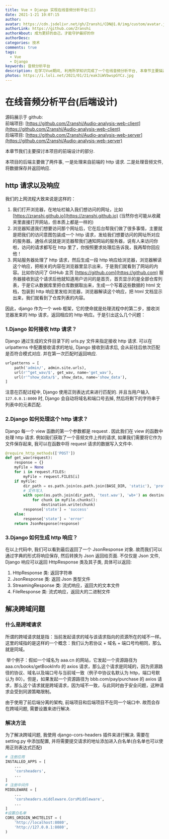 ```yaml
---
title: Vue + Django 实现在线音频分析平台(三)
date: 2021-1-21 10:07:15
author:
avatar: https://cdn.jsdelivr.net/gh/Zranshi/CDN@1.0/img/custom/avatar.jpg
authorLink: https://github.com/Zranshi
authorAbout: 成为更好的自己，才能守护最好的你
authorDesc:
categories: 技术
comments: true
tags:
  - Vue
  - Django
keywords: 音频分析平台
description: 在学习Vue期间, 利用所学知识完成了一个在线音频分析平台, 本章节主要描述了后端使用Django搭建服务器, 并处理音频文件等部分.
photos: https://i.loli.net/2021/01/21/eak3iWVbwspGYCz.jpg
---
```


# 在线音频分析平台(后端设计)

源码展示于 github:  
前端项目: [https://github.com/Zranshi/Audio-analysis-web-client](https://github.com/Zranshi/Audio-analysis-web-client)  
后端项目: [https://github.com/Zranshi/Audio-analysis-web-server](https://github.com/Zranshi/Audio-analysis-web-server)

本章节我们主要探讨本项目的前端设计的部分.

本项目的后端主要做了两件事, 一是处理来自前端的 http 请求. 二是处理音频文件,将数据保存并返回响应.

## http 请求以及响应

我们的上网流程大致来说是这样的：

1. 我们打开浏览器，在地址栏输入我们想访问的网址，比如 [https://zranshi.github.io](https://zranshi.github.io) (当然你也可能从收藏夹里直接打开网站，但本质上都是一样的)
2. 浏览器知道我们想要访问那个网址后，它在后台帮我们做了很多事情，主要就是把我们的访问意图包装成一个 http 请求，发给我们想要访问的网址所对应的服务器。通俗点说就是浏览器帮我们通知网站的服务器，说有人来访问你啦，访问的请求都写在 http 里了，你按照要求处理后告诉我，我再帮你回应他！
3. 网站服务器处理了 http 请求，然后生成一段 http 响应给浏览器，浏览器解读这个响应，把相关的内容在浏览器里显示出来，于是我们就看到了网站的内容。比如你访问了 GitHub 主页 [https://github.com](https://github.com) 服务器接收到这个请求后他就知道用户访问的是首页，首页显示的是全部仓库列表，于是它从数据库里把仓库数据取出来，生成一个写着这些数据的 html 文档，包装到 http 响应里发给浏览器，浏览器解读这个响应，把 html 文档显示出来，我们就看到了仓库列表的内容。

因此，django 作为一个 web 框架，它的使命就是处理流程中的第二步，接收浏览器发来的 http 请求，返回相应的 http 响应。于是引出这么几个问题：

### 1.Django 如何接收 http 请求？

Django 通过生成的文件目录下的 urls.py 文件来指定接收 http 请求. 可以在 urlpatterns 中配置接收请求的地址, Django 接收到请求后, 会从前往后依次匹配是否符合模式对应. 并在第一次匹配时返回响应.

```python
urlpatterns = [
    path('admin/', admin.site.urls),
    url(r'^get_wav/$', get_wav, name='get_wav'),
    url(r'^show_data/$', show_data, name='show_data'),
]
```

注意在匹配过程中, Django 使用正则表达式来进行匹配的. 并且当用户输入 `127.0.0.1:8000` 时, Django 会自动将域名和端口号去掉, 然后将剩下的字符串于列表中的元素匹配.

### 2.Django 如何处理这个 http 请求？

Django 每一个 view 函数的第一个参数都是 request . 因此我们在 view 的函数中处理 http 请求.
例如我们获取了一个音频文件上传的请求, 如果我们需要将它作为文件保存起来, 我可以在函数中将 request 请求的数据写入文件中.

```python
@require_http_methods(['POST'])
def get_wav(request):
    response = {}
    myFile = None
    for i in request.FILES:
        myFile = request.FILES[i]
    if myFile:
        dir_path = os.path.join(os.path.join(BASE_DIR, 'static'), 'profiles')
        # 文件写入
        with open(os.path.join(dir_path, 'test.wav'), 'wb+') as destination:
            for chunk in myFile.chunks():
                destination.write(chunk)
        response['state'] = 'success'
    else:
        response['state'] = 'error'
    return JsonResponse(response)
```

### 3.Django 如何生成 http 响应？

在以上代码中, 我们可以看到最后返回了一个 JsonResponse 对象. 故而我们可以通过字典的形式将响应保存, 然后转换为 Json 返回给页面. 不仅仅是 Json 文件, Django 响应可以返回 HttpResponse 类及其子类, 具体可以返回:

1. HttpResponse 类: 返回字符串
2. JsonResponse 类: 返回 Json 类型文件
3. StreamingResponse 类: 流式响应，返回大的文本文件
4. FileResponse 类: 流式响应，返回大的二进制文件

## 解决跨域问题

### 什么是跨域请求

所谓的跨域请求就是指：当前发起请求的域与该请求指向的资源所在的域不一样。这里的域指的是这样的一个概念：我们认为若协议 + 域名 + 端口号均相同，那么就是同域。

​ 举个例子：假如一个域名为 aaa.cn 的网站，它发起一个资源路径为 aaa.cn/books/getBookInfo 的 axios 请求，那么这个请求是同域的，因为资源路径的协议、域名以及端口号与当前域一致（例子中协议名默认为 http，端口号默认为 80）。但是，如果发起一个资源路径为 bbb.com/pay/purchase 的 axios 请求，那么这个请求就是跨域请求，因为域不一致，与此同时由于安全问题，这种请求会受到同源策略限制。

由于使用了前后端分离的架构, 前端项目和后端项目不在同一个端口中. 故而会存在跨域问题, 需要设置来进行解决.

### 解决方法

为了解决跨域问题, 我使用 django-cors-headers 插件来进行解决.
需要在 setting.py 中添加配置, 并将需要提交请求的地址添加进入白名单(白名单也可以使用正则表达式匹配)

```py
# 注册应用
INSTALLED_APPS = [
    ...
    'corsheaders',
    ...
]
# 注册中间件
MIDDLEWARE = [
    ...
    'corsheaders.middleware.CorsMiddleware',
    ...
]
#设置白名单
CORS_ORIGIN_WHITELIST = (
    'http://localhost:8080',
    'http://127.0.0.1:8080',
)
```
